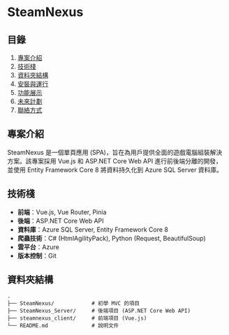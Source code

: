 # SteamNexus

## 目錄

1. [專案介紹](#專案介紹)
2. [技術棧](#技術棧)
3. [資料夾結構](#資料夾結構)
4. [安裝與運行](#安裝與運行)
5. [功能展示](#功能展示)
6. [未來計劃](#未來計劃)
7. [聯絡方式](#聯絡方式)

## 專案介紹

SteamNexus 是一個單頁應用 (SPA)，旨在為用戶提供全面的遊戲電腦組裝解決方案。該專案採用 Vue.js 和 ASP.NET Core Web API 進行前後端分離的開發，並使用 Entity Framework Core 8 將資料持久化到 Azure SQL Server 資料庫。

## 技術棧

- **前端**：Vue.js, Vue Router, Pinia
- **後端**：ASP.NET Core Web API
- **資料庫**：Azure SQL Server, Entity Framework Core 8
- **爬蟲技術**：C# (HtmlAgilityPack), Python (Request, BeautifulSoup)
- **雲平台**：Azure
- **版本控制**：Git

## 資料夾結構

```plaintext
.
├── SteamNexus/            # 初學 MVC 的項目
├── SteamNexus_Server/     # 後端項目 (ASP.NET Core Web API)
├── steamnexus_client/     # 前端項目 (Vue.js)
└── README.md              # 說明文件
```
